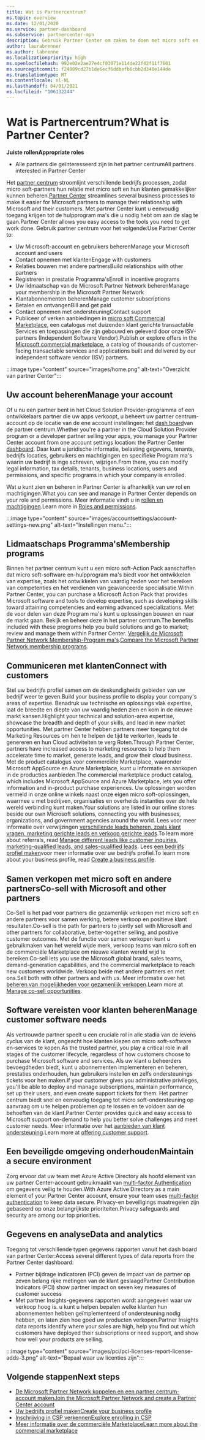 ```yaml
---
title: Wat is Partnercentrum?
ms.topic: overview
ms.date: 12/01/2020
ms.service: partner-dashboard
ms.subservice: partnercenter-mpn
description: Gebruik Partner Center om zaken te doen met micro soft en uw klanten
author: laurabrenner
ms.author: labrenne
ms.localizationpriority: high
ms.openlocfilehash: 992e02e2ae27e4cf03071e114de22f42f11f7601
ms.sourcegitcommit: f24089cd27b1de6ecf6ddbefb6cbb2d340e144de
ms.translationtype: MT
ms.contentlocale: nl-NL
ms.lasthandoff: 04/01/2021
ms.locfileid: "106132244"
---
```

# <a name="what-is-partner-center"></a><span data-ttu-id="de4fb-103">Wat is Partnercentrum?</span><span class="sxs-lookup"><span data-stu-id="de4fb-103">What is Partner Center?</span></span>

<span data-ttu-id="de4fb-104">**Juiste rollen**</span><span class="sxs-lookup"><span data-stu-id="de4fb-104">**Appropriate roles**</span></span>

- <span data-ttu-id="de4fb-105">Alle partners die geïnteresseerd zijn in het partner centrum</span><span class="sxs-lookup"><span data-stu-id="de4fb-105">All partners interested in Partner Center</span></span>

<span data-ttu-id="de4fb-106">Het [partner centrum](https://partner.microsoft.com/dashboard/home) stroomlijnt verschillende bedrijfs processen, zodat micro soft-partners hun relatie met micro soft en hun klanten gemakkelijker kunnen beheren.</span><span class="sxs-lookup"><span data-stu-id="de4fb-106">[Partner Center](https://partner.microsoft.com/dashboard/home) streamlines several business processes to make it easier for Microsoft partners to manage their relationship with Microsoft and their customers.</span></span> <span data-ttu-id="de4fb-107">Met partner Center kunt u eenvoudig toegang krijgen tot de hulpprogram ma's die u nodig hebt om aan de slag te gaan.</span><span class="sxs-lookup"><span data-stu-id="de4fb-107">Partner Center allows you easy access to the tools you need to get work done.</span></span> <span data-ttu-id="de4fb-108">Gebruik partner centrum voor het volgende:</span><span class="sxs-lookup"><span data-stu-id="de4fb-108">Use Partner Center to:</span></span>

- <span data-ttu-id="de4fb-109">Uw Microsoft-account en gebruikers beheren</span><span class="sxs-lookup"><span data-stu-id="de4fb-109">Manage your Microsoft account and users</span></span>
- <span data-ttu-id="de4fb-110">Contact opnemen met klanten</span><span class="sxs-lookup"><span data-stu-id="de4fb-110">Engage with customers</span></span>
- <span data-ttu-id="de4fb-111">Relaties bouwen met andere partners</span><span class="sxs-lookup"><span data-stu-id="de4fb-111">Build relationships with other partners</span></span>
- <span data-ttu-id="de4fb-112">Registreren in prestatie Programma's</span><span class="sxs-lookup"><span data-stu-id="de4fb-112">Enroll in incentive programs</span></span>
- <span data-ttu-id="de4fb-113">Uw lidmaatschap van de Microsoft Partner Network beheren</span><span class="sxs-lookup"><span data-stu-id="de4fb-113">Manage your membership in the Microsoft Partner Network</span></span>
- <span data-ttu-id="de4fb-114">Klantabonnementen beheren</span><span class="sxs-lookup"><span data-stu-id="de4fb-114">Manage customer subscriptions</span></span>
- <span data-ttu-id="de4fb-115">Betalen en ontvangen</span><span class="sxs-lookup"><span data-stu-id="de4fb-115">Bill and get paid</span></span>
- <span data-ttu-id="de4fb-116">Contact opnemen met ondersteuning</span><span class="sxs-lookup"><span data-stu-id="de4fb-116">Contact support</span></span>
- <span data-ttu-id="de4fb-117">Publiceer of verken aanbiedingen in [micro soft Commercial Marketplace](/azure/marketplace), een catalogus met duizenden klant gerichte transactable Services en toepassingen die zijn gebouwd en geleverd door onze ISV-partners (Independent Software Vendor).</span><span class="sxs-lookup"><span data-stu-id="de4fb-117">Publish or explore offers in the [Microsoft commercial marketplace](/azure/marketplace), a catalog of thousands of customer-facing transactable services and applications built and delivered by our independent software vendor (ISV) partners.</span></span>

:::image type="content" source="images/home.png" alt-text="Overzicht van partner Center":::

## <a name="manage-your-account"></a><span data-ttu-id="de4fb-119">Uw account beheren</span><span class="sxs-lookup"><span data-stu-id="de4fb-119">Manage your account</span></span>

<span data-ttu-id="de4fb-120">Of u nu een partner bent in het Cloud Solution Provider-programma of een ontwikkelaars partner die uw apps verkoopt, u beheert uw partner centrum-account op de locatie van de ene account instellingen: het [dash board](https://partner.microsoft.com/dashboard/home)van de partner centrum.</span><span class="sxs-lookup"><span data-stu-id="de4fb-120">Whether you're a partner in the Cloud Solution Provider program or a developer partner selling your apps, you manage your Partner Center account from one account settings location: the Partner Center [dashboard](https://partner.microsoft.com/dashboard/home).</span></span> <span data-ttu-id="de4fb-121">Daar kunt u juridische informatie, belasting gegevens, tenants, bedrijfs locaties, gebruikers en machtigingen en specifieke Program ma's waarin uw bedrijf is inge schreven, wijzigen.</span><span class="sxs-lookup"><span data-stu-id="de4fb-121">From there, you can modify legal information, tax details, tenants, business locations, users and permissions, and specific programs in which your company is enrolled.</span></span>

<span data-ttu-id="de4fb-122">Wat u kunt zien en beheren in Partner Center is afhankelijk van uw rol en machtigingen.</span><span class="sxs-lookup"><span data-stu-id="de4fb-122">What you can see and manage in Partner Center depends on your role and permissions.</span></span> <span data-ttu-id="de4fb-123">Meer informatie vindt u in [rollen en machtigingen](permissions-overview.md).</span><span class="sxs-lookup"><span data-stu-id="de4fb-123">Learn more in [Roles and permissions](permissions-overview.md).</span></span>

:::image type="content" source="images/accountsettings/account-settings-new.png" alt-text="Instellingen menu.":::

## <a name="membership-programs"></a><span data-ttu-id="de4fb-125">Lidmaatschaps Programma's</span><span class="sxs-lookup"><span data-stu-id="de4fb-125">Membership programs</span></span>

<span data-ttu-id="de4fb-126">Binnen het partner centrum kunt u een micro soft-Action Pack aanschaffen dat micro soft-software en-hulpprogram ma's biedt voor het ontwikkelen van expertise, zoals het ontwikkelen van vaardig heden voor het bereiken van competenties en het verdienen van geavanceerde specialisatie.</span><span class="sxs-lookup"><span data-stu-id="de4fb-126">Within Partner Center, you can purchase a Microsoft Action Pack that provides Microsoft software and tools to develop expertise, such as developing skills toward attaining competencies and earning advanced specializations.</span></span> <span data-ttu-id="de4fb-127">Met de voor delen van deze Program ma's kunt u oplossingen bouwen en naar de markt gaan. Bekijk en beheer deze in het partner centrum.</span><span class="sxs-lookup"><span data-stu-id="de4fb-127">The benefits included with these programs help you build solutions and go to market; review and manage them within Partner Center.</span></span> <span data-ttu-id="de4fb-128">[Vergelijk de Microsoft Partner Network Membership-Program ma's](https://partner.microsoft.com/membership/compare-offers).</span><span class="sxs-lookup"><span data-stu-id="de4fb-128">[Compare the Microsoft Partner Network membership programs](https://partner.microsoft.com/membership/compare-offers).</span></span>

## <a name="connect-with-customers"></a><span data-ttu-id="de4fb-129">Communiceren met klanten</span><span class="sxs-lookup"><span data-stu-id="de4fb-129">Connect with customers</span></span>

<span data-ttu-id="de4fb-130">Stel uw bedrijfs profiel samen om de deskundigheids gebieden van uw bedrijf weer te geven.</span><span class="sxs-lookup"><span data-stu-id="de4fb-130">Build your business profile to display your company's areas of expertise.</span></span> <span data-ttu-id="de4fb-131">Benadruk uw technische en oplossings vlak expertise, laat de breedte en diepte van uw vaardig heden zien en kom in de nieuwe markt kansen.</span><span class="sxs-lookup"><span data-stu-id="de4fb-131">Highlight your technical and solution-area expertise, showcase the breadth and depth of your skills, and lead in new market opportunities.</span></span> <span data-ttu-id="de4fb-132">Met partner Center hebben partners meer toegang tot de Marketing Resources om hen te helpen de tijd te verkorten, leads te genereren en hun Cloud activiteiten te verg Roten.</span><span class="sxs-lookup"><span data-stu-id="de4fb-132">Through Partner Center, partners have increased access to marketing resources to help them accelerate time to market, generate leads, and grow their cloud business.</span></span> <span data-ttu-id="de4fb-133">Met de product catalogus voor commerciële Marketplace, waaronder Microsoft AppSource en Azure Marketplace, kunt u informatie en aankopen in de producties aanbieden.</span><span class="sxs-lookup"><span data-stu-id="de4fb-133">The commercial marketplace product catalog, which includes Microsoft AppSource and Azure Marketplace, lets you offer information and in-product purchase experiences.</span></span> <span data-ttu-id="de4fb-134">Uw oplossingen worden vermeld in onze online winkels naast onze eigen micro soft-oplossingen, waarmee u met bedrijven, organisaties en overheids instanties over de hele wereld verbinding kunt maken.</span><span class="sxs-lookup"><span data-stu-id="de4fb-134">Your solutions are listed in our online stores beside our own Microsoft solutions, connecting you with businesses, organizations, and government agencies around the world.</span></span> <span data-ttu-id="de4fb-135">Lees voor meer informatie over verwijzingen [verschillende leads beheren, zoals klant vragen, marketing gerichte leads en verkoop gerichte leads](manage-leads.md).</span><span class="sxs-lookup"><span data-stu-id="de4fb-135">To learn more about referrals, read [Manage different leads like customer inquiries, marketing-qualified leads, and sales-qualified leads](manage-leads.md).</span></span> <span data-ttu-id="de4fb-136">Lees [een bedrijfs profiel maken](create-a-marketing-profile.md)voor meer informatie over uw bedrijfs profiel.</span><span class="sxs-lookup"><span data-stu-id="de4fb-136">To learn more about your business profile, read [Create a business profile](create-a-marketing-profile.md).</span></span>

## <a name="co-sell-with-microsoft-and-other-partners"></a><span data-ttu-id="de4fb-137">Samen verkopen met micro soft en andere partners</span><span class="sxs-lookup"><span data-stu-id="de4fb-137">Co-sell with Microsoft and other partners</span></span>

<span data-ttu-id="de4fb-138">Co-Sell is het pad voor partners die gezamenlijk verkopen met micro soft en andere partners voor samen werking, betere verkoop en positieve klant resultaten.</span><span class="sxs-lookup"><span data-stu-id="de4fb-138">Co-sell is the path for partners to jointly sell with Microsoft and other partners for collaborative, better-together selling, and positive customer outcomes.</span></span> <span data-ttu-id="de4fb-139">Met de functie voor samen verkopen kunt u gebruikmaken van het wereld wijde merk, verkoop teams van micro soft en de commerciële Marketplace om nieuwe klanten wereld wijd te bereiken.</span><span class="sxs-lookup"><span data-stu-id="de4fb-139">Co-sell lets you use the Microsoft global brand, sales teams, demand-generation capabilities, and the commercial marketplace to reach new customers worldwide.</span></span> <span data-ttu-id="de4fb-140">Verkoop beide met andere partners en met ons.</span><span class="sxs-lookup"><span data-stu-id="de4fb-140">Sell both with other partners and with us.</span></span> <span data-ttu-id="de4fb-141">Meer informatie over het [beheren van mogelijkheden voor gezamenlijk verkopen](manage-co-sell-opportunities.md).</span><span class="sxs-lookup"><span data-stu-id="de4fb-141">Learn more at [Manage co-sell opportunities](manage-co-sell-opportunities.md).</span></span>

## <a name="manage-customer-software-needs"></a><span data-ttu-id="de4fb-142">Software vereisten voor klanten beheren</span><span class="sxs-lookup"><span data-stu-id="de4fb-142">Manage customer software needs</span></span>

<span data-ttu-id="de4fb-143">Als vertrouwde partner speelt u een cruciale rol in alle stadia van de levens cyclus van de klant, ongeacht hoe klanten kiezen om micro soft-software en-services te kopen.</span><span class="sxs-lookup"><span data-stu-id="de4fb-143">As the trusted partner, you play a critical role in all stages of the customer lifecycle, regardless of how customers choose to purchase Microsoft software and services.</span></span> <span data-ttu-id="de4fb-144">Als uw klant u beheerders bevoegdheden biedt, kunt u abonnementen implementeren en beheren, prestaties onderhouden, hun gebruikers instellen en zelfs ondersteunings tickets voor hen maken.</span><span class="sxs-lookup"><span data-stu-id="de4fb-144">If your customer gives you administrative privileges, you'll be able to deploy and manage subscriptions, maintain performance, set up their users, and even create support tickets for them.</span></span> <span data-ttu-id="de4fb-145">Het partner centrum biedt snel en eenvoudig toegang tot micro soft-ondersteuning op aanvraag om u te helpen problemen op te lossen en te voldoen aan de behoeften van de klant.</span><span class="sxs-lookup"><span data-stu-id="de4fb-145">Partner Center provides quick and easy access to Microsoft support on-demand to help you better solve challenges and meet customer needs.</span></span> <span data-ttu-id="de4fb-146">Meer informatie over het [aanbieden van klant ondersteuning](customer-support.md).</span><span class="sxs-lookup"><span data-stu-id="de4fb-146">Learn more at [offering customer support](customer-support.md).</span></span>

## <a name="maintain-a-secure-environment"></a><span data-ttu-id="de4fb-147">Een beveiligde omgeving onderhouden</span><span class="sxs-lookup"><span data-stu-id="de4fb-147">Maintain a secure environment</span></span>

<span data-ttu-id="de4fb-148">Zorg ervoor dat uw team met Azure Active Directory als hoofd element van uw partner Center-account gebruikmaakt van [multi-factor Authentication](partner-security-requirements-mandating-mfa.md) om gegevens veilig te houden.</span><span class="sxs-lookup"><span data-stu-id="de4fb-148">With Azure Active Directory as a main element of your Partner Center account, ensure your team uses [multi-factor authentication](partner-security-requirements-mandating-mfa.md) to keep data secure.</span></span> <span data-ttu-id="de4fb-149">Privacy-en beveiligings maatregelen zijn gebaseerd op onze belangrijkste prioriteiten.</span><span class="sxs-lookup"><span data-stu-id="de4fb-149">Privacy safeguards and security are among our top priorities.</span></span>

## <a name="data-and-analytics"></a><span data-ttu-id="de4fb-150">Gegevens en analyse</span><span class="sxs-lookup"><span data-stu-id="de4fb-150">Data and analytics</span></span>

<span data-ttu-id="de4fb-151">Toegang tot verschillende typen gegevens rapporten vanuit het dash board van partner Center:</span><span class="sxs-lookup"><span data-stu-id="de4fb-151">Access several different types of data reports from the Partner Center dashboard:</span></span>

- <span data-ttu-id="de4fb-152">Partner bijdrage indicatoren (PCI) geven de impact van de partner op zeven belang rijke metingen van de klant geslaagd</span><span class="sxs-lookup"><span data-stu-id="de4fb-152">Partner Contribution Indicators (PCI) show partner impact on seven key measures of customer success</span></span>
- <span data-ttu-id="de4fb-153">Met partner Insights-gegevens rapporten wordt aangegeven waar uw verkoop hoog is. u kunt u helpen bepalen welke klanten hun abonnementen hebben geïmplementeerd of ondersteuning nodig hebben, en laten zien hoe goed uw producten verkopen.</span><span class="sxs-lookup"><span data-stu-id="de4fb-153">Partner Insights data reports identify where your sales are high, help you find out which customers have deployed their subscriptions or need support, and show how well your products are selling.</span></span>

:::image type="content" source="images/pci/pci-licenses-report-license-adds-3.png" alt-text="Bepaal waar uw licenties zijn":::

## <a name="next-steps"></a><span data-ttu-id="de4fb-155">Volgende stappen</span><span class="sxs-lookup"><span data-stu-id="de4fb-155">Next steps</span></span>

- [<span data-ttu-id="de4fb-156">De Microsoft Partner Network koppelen en een partner centrum-account maken</span><span class="sxs-lookup"><span data-stu-id="de4fb-156">Join the Microsoft Partner Network and create a Partner Center account</span></span>](mpn-create-a-partner-center-account.md)
- [<span data-ttu-id="de4fb-157">Uw bedrijfs profiel maken</span><span class="sxs-lookup"><span data-stu-id="de4fb-157">Create your business profile</span></span>](create-a-marketing-profile.md)
- [<span data-ttu-id="de4fb-158">Inschrijving in CSP verkennen</span><span class="sxs-lookup"><span data-stu-id="de4fb-158">Explore enrolling in CSP</span></span>](csp-overview.md)
- [<span data-ttu-id="de4fb-159">Meer informatie over de commerciële Marketplace</span><span class="sxs-lookup"><span data-stu-id="de4fb-159">Learn more about the commercial marketplace</span></span>](csp-commercial-marketplace-overview.md)
